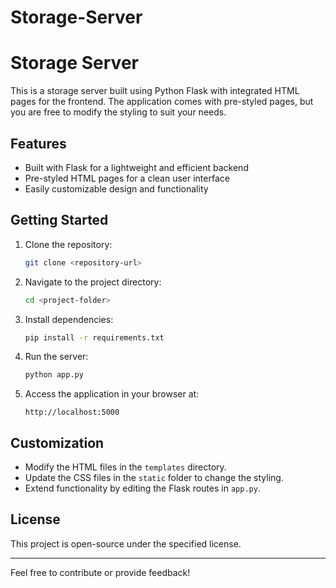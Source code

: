 # Storage-Server
# Storage Server

This is a storage server built using Python Flask with integrated HTML pages for the frontend. The application comes with pre-styled pages, but you are free to modify the styling to suit your needs.

## Features
- Built with Flask for a lightweight and efficient backend
- Pre-styled HTML pages for a clean user interface
- Easily customizable design and functionality

## Getting Started
1. Clone the repository:
   ```sh
   git clone <repository-url>
   ```
2. Navigate to the project directory:
   ```sh
   cd <project-folder>
   ```
3. Install dependencies:
   ```sh
   pip install -r requirements.txt
   ```
4. Run the server:
   ```sh
   python app.py
   ```
5. Access the application in your browser at:
   ```
   http://localhost:5000
   ```

## Customization
- Modify the HTML files in the `templates` directory.
- Update the CSS files in the `static` folder to change the styling.
- Extend functionality by editing the Flask routes in `app.py`.

## License
This project is open-source under the specified license.

---
Feel free to contribute or provide feedback!

